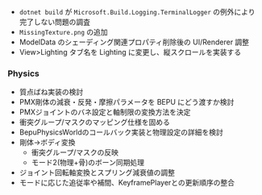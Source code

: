 * `dotnet build` が `Microsoft.Build.Logging.TerminalLogger` の例外により完了しない問題の調査
* `MissingTexture.png` の追加
* ModelData のシェーディング関連プロパティ削除後の UI/Renderer 調整
* View>Lighting タブ名を Lighting に変更し、縦スクロールを実装する

### Physics
- 質点ばね実装の検討
- PMX剛体の減衰・反発・摩擦パラメータを BEPU にどう渡すか検討
- PMXジョイントのバネ設定と軸制限の変換方法を決定
- 衝突グループ/マスクのマッピング仕様を固める
- BepuPhysicsWorldのコールバック実装と物理設定の詳細を検討
- 剛体→ボディ変換
  - 衝突グループ/マスクの反映
  - モード2(物理+骨)のボーン同期処理
- ジョイント回転軸変換とスプリング減衰値の調整
- モードに応じた追従率や補間、KeyframePlayerとの更新順序の整合
